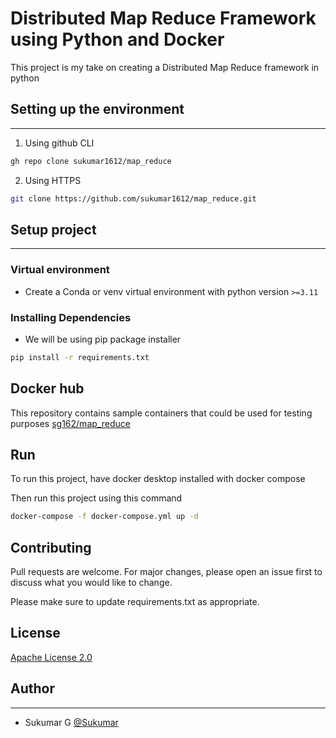 # Distributed Map Reduce Framework using Python and Docker

This project is my take on creating a Distributed Map Reduce framework in python

## Setting up the environment

---

1. Using github CLI

```bash
gh repo clone sukumar1612/map_reduce
```

2. Using HTTPS

```bash
git clone https://github.com/sukumar1612/map_reduce.git
```

## Setup project

---

### Virtual environment

* Create a Conda or venv virtual environment with python version `>=3.11`

### Installing Dependencies

* We will be using pip package installer

```bash
pip install -r requirements.txt
``` 
## Docker hub
This repository contains sample containers that could be used for testing purposes
[sg162/map_reduce](https://hub.docker.com/repository/docker/sg162/map_reduce/general)

## Run
To run this project, have docker desktop installed with docker compose

Then run this project using this command
```bash
docker-compose -f docker-compose.yml up -d
```

## Contributing
Pull requests are welcome. For major changes, please open an issue first to discuss what you would like to change.

Please make sure to update requirements.txt as appropriate.

## License

[Apache License 2.0](https://choosealicense.com/licenses/apache-2.0/)

## Author

---

* Sukumar G [@Sukumar](https://github.com/sukumar1612)
